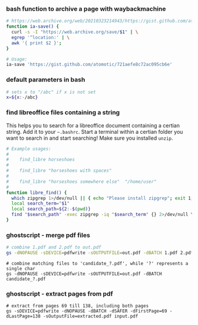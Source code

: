 ### bash function to archive a page with waybackmachine

```bash
# https://web.archive.org/web/20210323214943/https://gist.github.com/atomotic/721aefe8c72ac095cb6e
function ia-save() {
  curl -s -I "https://web.archive.org/save/$1" | \
  egrep '^location:' | \
  awk '{ print $2 }';
}

# Usage:
ia-save 'https://gist.github.com/atomotic/721aefe8c72ac095cb6e'
```

### default parameters in bash

```bash
# sets x to "/abc" if x is not set
x=${x:-/abc}
```


### find libreoffice files containing a string

This helps you to search for a libreoffice document containing a certian string.
Add it to your `~.bashrc`. Start a terminal within a certian folder you want to
search in and start searching! Make sure you installed `unzip`.

```bash
# Example usages: 
# 
#    find_libre horseshoes
#
#    find_libre "horseshoes with spaces" 
#
#    find_libre "horseshoes somewhere else"  "/home/user"
#
function libre_find() {
  which zipgrep 1>/dev/null || { echo "Please install zipgrep"; exit 1; }
  local search_term="$1"
  local search_path=${2:-$(pwd)}
  find "$search_path" -exec zipgrep -iq "$search_term" {} 2>/dev/null \; -print
}
```
### ghostscript - merge pdf files

```bash
# combine 1.pdf and 2.pdf to out.pdf
gs -dNOPAUSE -sDEVICE=pdfwrite -sOUTPUTFILE=out.pdf -dBATCH 1.pdf 2.pdf

```

```
# combine matching files to 'candidate_?.pdf', while '?' represents a single char
gs -dNOPAUSE -sDEVICE=pdfwrite -sOUTPUTFILE=out.pdf -dBATCH candidate_?.pdf
```

### ghostscript - extract pages from pdf
```
# extract from pages 69 till 138, including both pages
gs -sDEVICE=pdfwrite -dNOPAUSE -dBATCH -dSAFER -dFirstPage=69 -dLastPage=138 -sOutputFile=extracted.pdf input.pdf
```
